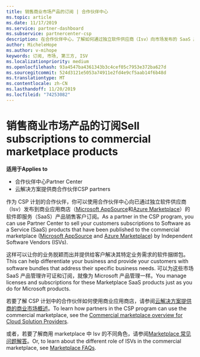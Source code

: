 ```yaml
---
title: 销售商业市场产品的订阅 | 合作伙伴中心
ms.topic: article
ms.date: 11/17/2019
ms.service: partner-dashboard
ms.subservice: partnercenter-csp
description: 在合作伙伴中心，了解如何通过独立软件供应商（Isv）向市场发布的 SaaS 产品销售客户订阅。
author: MicheleHope
ms.author: v-mihope
keywords: 订阅, 市场, 第三方, ISV
ms.localizationpriority: medium
ms.openlocfilehash: 93a4547ba4361343b3c4cef05c7953e372ba627d
ms.sourcegitcommit: 524d3121e5053a74911e2fd4e9cf5aab14f6b48d
ms.translationtype: MT
ms.contentlocale: zh-CN
ms.lasthandoff: 11/20/2019
ms.locfileid: "74253082"
---
```

# <a name="sell-subscriptions-to-commercial-marketplace-products"></a><span data-ttu-id="7330b-104">销售商业市场产品的订阅</span><span class="sxs-lookup"><span data-stu-id="7330b-104">Sell subscriptions to commercial marketplace products</span></span>

<span data-ttu-id="7330b-105">**适用于**</span><span class="sxs-lookup"><span data-stu-id="7330b-105">**Applies to**</span></span>

- <span data-ttu-id="7330b-106">合作伙伴中心</span><span class="sxs-lookup"><span data-stu-id="7330b-106">Partner Center</span></span>
- <span data-ttu-id="7330b-107">云解决方案提供商合作伙伴</span><span class="sxs-lookup"><span data-stu-id="7330b-107">CSP partners</span></span>

<span data-ttu-id="7330b-108">作为 CSP 计划的合作伙伴，你可以使用合作伙伴中心向已通过独立软件供应商（Isv）发布到商业应用商店（[Microsoft AppSource](https://appsource.microsoft.com/)和[Azure Marketplace](https://azuremarketplace.microsoft.com/)）的软件即服务（SaaS）产品销售客户订阅。</span><span class="sxs-lookup"><span data-stu-id="7330b-108">As a partner in the CSP program, you can use Partner Center to sell your customers subscriptions to Software as a Service (SaaS) products that have been published to the commercial marketplace ([Microsoft AppSource](https://appsource.microsoft.com/) and [Azure Marketplace](https://azuremarketplace.microsoft.com/)) by Independent Software Vendors (ISVs).</span></span> 

<span data-ttu-id="7330b-109">这样可以让你的业务脱颖而出并提供给客户解决其特定业务需求的软件捆绑包。</span><span class="sxs-lookup"><span data-stu-id="7330b-109">This can help differentiate your business and provide your customers with software bundles that address their specific business needs.</span></span> <span data-ttu-id="7330b-110">可以为这些市场 SaaS 产品管理许可证和订阅，就像为 Microsoft 产品管理一样。</span><span class="sxs-lookup"><span data-stu-id="7330b-110">You manage licenses and subscriptions for these Marketplace SaaS products just as you do for Microsoft products.</span></span>

<span data-ttu-id="7330b-111">若要了解 CSP 计划中的合作伙伴如何使用商业应用商店，请参阅[云解决方案提供商的商业市场概述](csp-commercial-marketplace-overview.md)。</span><span class="sxs-lookup"><span data-stu-id="7330b-111">To learn how partners in the CSP program can use the commercial marketplace, see the [Commercial marketplace overview for Cloud Solution Providers](csp-commercial-marketplace-overview.md).</span></span>

<span data-ttu-id="7330b-112">或者，若要了解商用 marketplace 中 Isv 的不同角色，请参阅[Marketplace 常见问题解答](https://docs.microsoft.com/azure/marketplace/marketplace-faq-publisher-guide)。</span><span class="sxs-lookup"><span data-stu-id="7330b-112">Or, to learn about the different role of ISVs in the commercial marketplace, see [Marketplace FAQs](https://docs.microsoft.com/azure/marketplace/marketplace-faq-publisher-guide).</span></span>
